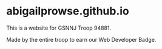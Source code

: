 # abigailprowse.github.io

This is a website for GSNNJ Troop 94881.

Made by the entire troop to earn our Web Developer Badge.
